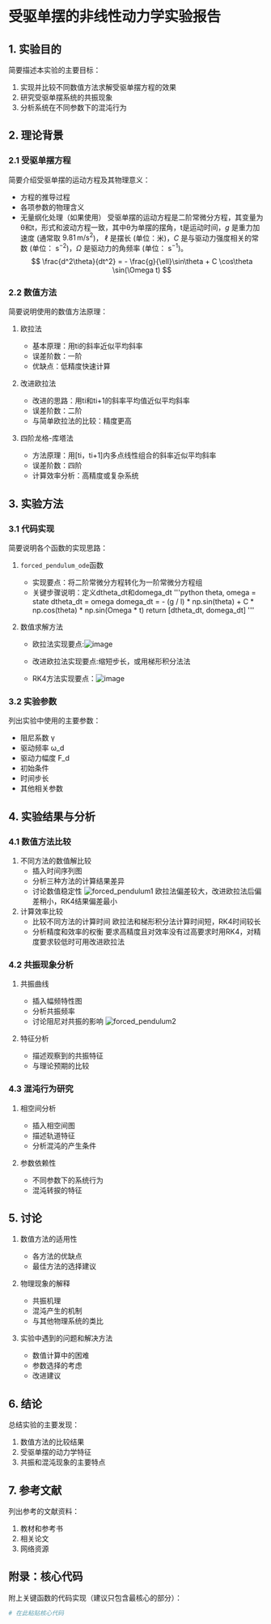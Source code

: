 # 受驱单摆的非线性动力学实验报告

## 1. 实验目的

简要描述本实验的主要目标：
1. 实现并比较不同数值方法求解受驱单摆方程的效果
2. 研究受驱单摆系统的共振现象
3. 分析系统在不同参数下的混沌行为

## 2. 理论背景

### 2.1 受驱单摆方程

简要介绍受驱单摆的运动方程及其物理意义：
- 方程的推导过程
- 各项参数的物理含义
- 无量纲化处理（如果使用）
受驱单摆的运动方程是二阶常微分方程，其变量为θ和t，形式和波动方程一致，其中θ为单摆的摆角，t是运动时间，$g$ 是重力加速度 (通常取 $9.81 \, \mathrm{m/s^2}$)，
$\ell$ 是摆长 (单位：米)，$C$ 是与驱动力强度相关的常数 (单位： $\mathrm{s}^{-2}$)，$\Omega$ 是驱动力的角频率 (单位： $\mathrm{s}^{-1}$)。
$$
\frac{d^2\theta}{dt^2} = - \frac{g}{\ell}\sin\theta + C \cos\theta \sin(\Omega t)
$$
### 2.2 数值方法

简要说明使用的数值方法原理：
1. 欧拉法
   - 基本原理：用ti的斜率近似平均斜率
   - 误差阶数：一阶
   - 优缺点：低精度快速计算

2. 改进欧拉法
   - 改进的思路：用ti和ti+1的斜率平均值近似平均斜率
   - 误差阶数：二阶
   - 与简单欧拉法的比较：精度更高

3. 四阶龙格-库塔法
   - 方法原理：用[ti，ti+1]内多点线性组合的斜率近似平均斜率
   - 误差阶数：四阶
   - 计算效率分析：高精度或复杂系统

## 3. 实验方法

### 3.1 代码实现

简要说明各个函数的实现思路：
1. `forced_pendulum_ode`函数
   - 实现要点：将二阶常微分方程转化为一阶常微分方程组
   - 关键步骤说明：定义dtheta_dt和domega_dt
'''python
    theta, omega = state
    dtheta_dt = omega
    domega_dt = - (g / l) * np.sin(theta) + C * np.cos(theta) * np.sin(Omega * t)
    return [dtheta_dt, domega_dt]
'''

2. 数值求解方法
   - 欧拉法实现要点:![image](https://github.com/user-attachments/assets/1dbe4624-913f-4ac3-ac80-0a8a42d6d818)

   - 改进欧拉法实现要点:缩短步长，或用梯形积分法法
   - RK4方法实现要点：![image](https://github.com/user-attachments/assets/af550dcb-e84c-4ebc-a036-3fbc56463ce1)


### 3.2 实验参数

列出实验中使用的主要参数：
- 阻尼系数 γ
- 驱动频率 ω_d
- 驱动力幅度 F_d
- 初始条件
- 时间步长
- 其他相关参数

## 4. 实验结果与分析

### 4.1 数值方法比较

1. 不同方法的数值解比较
   - 插入时间序列图
   - 分析三种方法的计算结果差异
   - 讨论数值稳定性
![forced_pendulum1](https://github.com/user-attachments/assets/cb10ed46-a64f-4fe9-a527-330e9c481f23)
欧拉法偏差较大，改进欧拉法后偏差稍小，RK4结果偏差最小
2. 计算效率比较
   - 比较不同方法的计算时间
欧拉法和梯形积分法计算时间短，RK4时间较长
   - 分析精度和效率的权衡
要求高精度且对效率没有过高要求时用RK4，对精度要求较低时可用改进欧拉法
### 4.2 共振现象分析

1. 共振曲线
   - 插入幅频特性图
   - 分析共振频率
   - 讨论阻尼对共振的影响
![forced_pendulum2](https://github.com/user-attachments/assets/c7c1ce73-5e21-491c-b171-961bef9c2223)

2. 特征分析
   - 描述观察到的共振特征
   - 与理论预期的比较

### 4.3 混沌行为研究

1. 相空间分析
   - 插入相空间图
   - 描述轨道特征
   - 分析混沌的产生条件

2. 参数依赖性
   - 不同参数下的系统行为
   - 混沌转捩的特征

## 5. 讨论

1. 数值方法的适用性
   - 各方法的优缺点
   - 最佳方法的选择建议

2. 物理现象的解释
   - 共振机理
   - 混沌产生的机制
   - 与其他物理系统的类比

3. 实验中遇到的问题和解决方法
   - 数值计算中的困难
   - 参数选择的考虑
   - 改进建议

## 6. 结论

总结实验的主要发现：
1. 数值方法的比较结果
2. 受驱单摆的动力学特征
3. 共振和混沌现象的主要特点

## 7. 参考文献

列出参考的文献资料：
1. 教材和参考书
2. 相关论文
3. 网络资源

## 附录：核心代码

附上关键函数的代码实现（建议只包含最核心的部分）：

```python
# 在此粘贴核心代码
```

